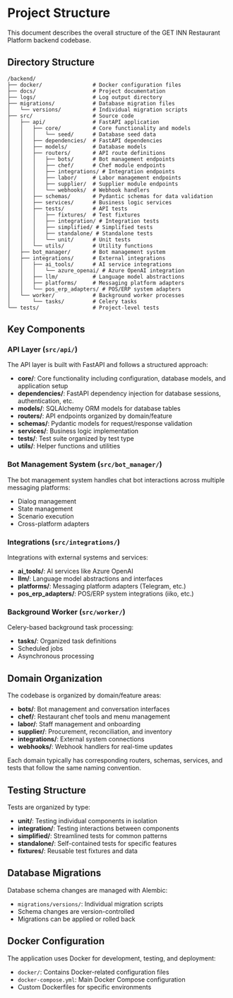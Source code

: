 # Project Structure

This document describes the overall structure of the GET INN Restaurant Platform backend codebase.

## Directory Structure

```
/backend/
├── docker/                # Docker configuration files
├── docs/                  # Project documentation
├── logs/                  # Log output directory
├── migrations/            # Database migration files
│   └── versions/          # Individual migration scripts
├── src/                   # Source code
│   ├── api/               # FastAPI application
│   │   ├── core/          # Core functionality and models
│   │   │   └── seed/      # Database seed data
│   │   ├── dependencies/  # FastAPI dependencies
│   │   ├── models/        # Database models
│   │   ├── routers/       # API route definitions
│   │   │   ├── bots/      # Bot management endpoints
│   │   │   ├── chef/      # Chef module endpoints
│   │   │   ├── integrations/ # Integration endpoints
│   │   │   ├── labor/     # Labor management endpoints
│   │   │   ├── supplier/  # Supplier module endpoints
│   │   │   └── webhooks/  # Webhook handlers
│   │   ├── schemas/       # Pydantic schemas for data validation
│   │   ├── services/      # Business logic services
│   │   ├── tests/         # API tests
│   │   │   ├── fixtures/  # Test fixtures
│   │   │   ├── integration/ # Integration tests
│   │   │   ├── simplified/ # Simplified tests
│   │   │   ├── standalone/ # Standalone tests
│   │   │   └── unit/      # Unit tests
│   │   └── utils/         # Utility functions
│   ├── bot_manager/       # Bot management system
│   ├── integrations/      # External integrations
│   │   ├── ai_tools/      # AI service integrations
│   │   │   └── azure_openai/ # Azure OpenAI integration
│   │   ├── llm/           # Language model abstractions
│   │   ├── platforms/     # Messaging platform adapters
│   │   └── pos_erp_adapters/ # POS/ERP system adapters
│   └── worker/            # Background worker processes
│       └── tasks/         # Celery tasks
└── tests/                 # Project-level tests
```

## Key Components

### API Layer (`src/api/`)

The API layer is built with FastAPI and follows a structured approach:

- **core/**: Core functionality including configuration, database models, and application setup
- **dependencies/**: FastAPI dependency injection for database sessions, authentication, etc.
- **models/**: SQLAlchemy ORM models for database tables
- **routers/**: API endpoints organized by domain/feature
- **schemas/**: Pydantic models for request/response validation
- **services/**: Business logic implementation
- **tests/**: Test suite organized by test type
- **utils/**: Helper functions and utilities

### Bot Management System (`src/bot_manager/`)

The bot management system handles chat bot interactions across multiple messaging platforms:

- Dialog management
- State management
- Scenario execution
- Cross-platform adapters

### Integrations (`src/integrations/`)

Integrations with external systems and services:

- **ai_tools/**: AI services like Azure OpenAI
- **llm/**: Language model abstractions and interfaces
- **platforms/**: Messaging platform adapters (Telegram, etc.)
- **pos_erp_adapters/**: POS/ERP system integrations (iiko, etc.)

### Background Worker (`src/worker/`)

Celery-based background task processing:

- **tasks/**: Organized task definitions
- Scheduled jobs
- Asynchronous processing

## Domain Organization

The codebase is organized by domain/feature areas:

- **bots/**: Bot management and conversation interfaces
- **chef/**: Restaurant chef tools and menu management
- **labor/**: Staff management and onboarding
- **supplier/**: Procurement, reconciliation, and inventory
- **integrations/**: External system connections
- **webhooks/**: Webhook handlers for real-time updates

Each domain typically has corresponding routers, schemas, services, and tests that follow the same naming convention.

## Testing Structure

Tests are organized by type:

- **unit/**: Testing individual components in isolation
- **integration/**: Testing interactions between components
- **simplified/**: Streamlined tests for common patterns
- **standalone/**: Self-contained tests for specific features
- **fixtures/**: Reusable test fixtures and data

## Database Migrations

Database schema changes are managed with Alembic:

- `migrations/versions/`: Individual migration scripts
- Schema changes are version-controlled
- Migrations can be applied or rolled back

## Docker Configuration

The application uses Docker for development, testing, and deployment:

- `docker/`: Contains Docker-related configuration files
- `docker-compose.yml`: Main Docker Compose configuration
- Custom Dockerfiles for specific environments